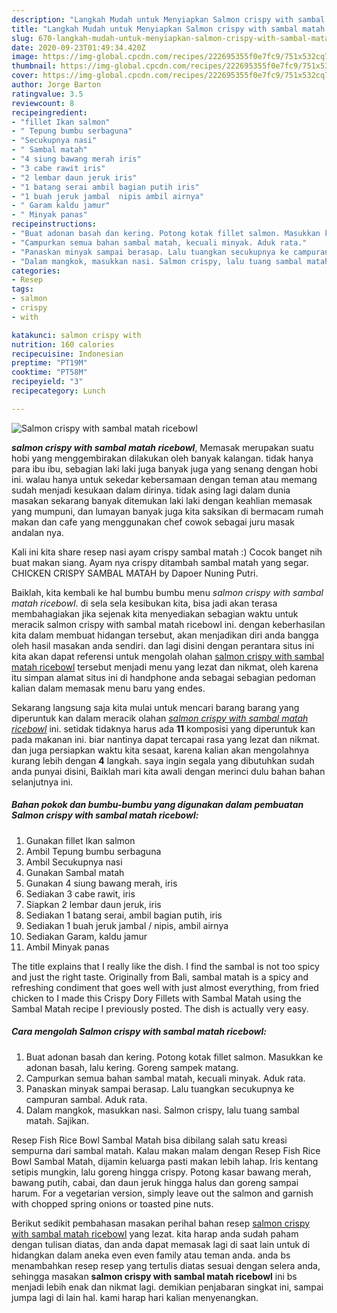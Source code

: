```yaml
---
description: "Langkah Mudah untuk Menyiapkan Salmon crispy with sambal matah ricebowl, Menggugah Selera"
title: "Langkah Mudah untuk Menyiapkan Salmon crispy with sambal matah ricebowl, Menggugah Selera"
slug: 670-langkah-mudah-untuk-menyiapkan-salmon-crispy-with-sambal-matah-ricebowl-menggugah-selera
date: 2020-09-23T01:49:34.420Z
image: https://img-global.cpcdn.com/recipes/222695355f0e7fc9/751x532cq70/salmon-crispy-with-sambal-matah-ricebowl-foto-resep-utama.jpg
thumbnail: https://img-global.cpcdn.com/recipes/222695355f0e7fc9/751x532cq70/salmon-crispy-with-sambal-matah-ricebowl-foto-resep-utama.jpg
cover: https://img-global.cpcdn.com/recipes/222695355f0e7fc9/751x532cq70/salmon-crispy-with-sambal-matah-ricebowl-foto-resep-utama.jpg
author: Jorge Barton
ratingvalue: 3.5
reviewcount: 8
recipeingredient:
- "fillet Ikan salmon"
- " Tepung bumbu serbaguna"
- "Secukupnya nasi"
- " Sambal matah"
- "4 siung bawang merah iris"
- "3 cabe rawit iris"
- "2 lembar daun jeruk iris"
- "1 batang serai ambil bagian putih iris"
- "1 buah jeruk jambal  nipis ambil airnya"
- " Garam kaldu jamur"
- " Minyak panas"
recipeinstructions:
- "Buat adonan basah dan kering. Potong kotak fillet salmon. Masukkan ke adonan basah, lalu kering. Goreng sampek matang."
- "Campurkan semua bahan sambal matah, kecuali minyak. Aduk rata."
- "Panaskan minyak sampai berasap. Lalu tuangkan secukupnya ke campuran sambal. Aduk rata."
- "Dalam mangkok, masukkan nasi. Salmon crispy, lalu tuang sambal matah. Sajikan."
categories:
- Resep
tags:
- salmon
- crispy
- with

katakunci: salmon crispy with 
nutrition: 160 calories
recipecuisine: Indonesian
preptime: "PT19M"
cooktime: "PT58M"
recipeyield: "3"
recipecategory: Lunch

---
```



![Salmon crispy with sambal matah ricebowl](https://img-global.cpcdn.com/recipes/222695355f0e7fc9/751x532cq70/salmon-crispy-with-sambal-matah-ricebowl-foto-resep-utama.jpg)

<b><i>salmon crispy with sambal matah ricebowl</i></b>, Memasak merupakan suatu hobi yang menggembirakan dilakukan oleh banyak kalangan. tidak hanya para ibu ibu, sebagian laki laki juga banyak juga yang senang dengan hobi ini. walau hanya untuk sekedar kebersamaan dengan teman atau memang sudah menjadi kesukaan dalam dirinya. tidak asing lagi dalam dunia masakan sekarang banyak ditemukan laki laki dengan keahlian memasak yang mumpuni, dan lumayan banyak juga kita saksikan di bermacam rumah makan dan cafe yang menggunakan chef cowok sebagai juru masak andalan nya.

Kali ini kita share resep nasi ayam crispy sambal matah :) Cocok banget nih buat makan siang. Ayam nya crispy ditambah sambal matah yang segar. CHICKEN CRISPY SAMBAL MATAH by Dapoer Nuning Putri.

Baiklah, kita kembali ke hal bumbu bumbu menu <i>salmon crispy with sambal matah ricebowl</i>. di sela sela kesibukan kita, bisa jadi akan terasa membahagiakan jika sejenak kita menyediakan sebagian waktu untuk meracik salmon crispy with sambal matah ricebowl ini. dengan keberhasilan kita dalam membuat hidangan tersebut, akan menjadikan diri anda bangga oleh hasil masakan anda sendiri. dan lagi disini dengan perantara situs ini kita akan dapat referensi untuk mengolah olahan <u>salmon crispy with sambal matah ricebowl</u> tersebut menjadi menu yang lezat dan nikmat, oleh karena itu simpan alamat situs ini di handphone anda sebagai sebagian pedoman kalian dalam memasak menu baru yang endes.


Sekarang langsung saja kita mulai untuk mencari barang barang yang diperuntuk kan dalam meracik olahan <u><i>salmon crispy with sambal matah ricebowl</i></u> ini. setidak tidaknya harus ada <b>11</b> komposisi yang diperuntuk kan pada makanan ini. biar nantinya dapat tercapai rasa yang lezat dan nikmat. dan juga persiapkan waktu kita sesaat, karena kalian akan mengolahnya kurang lebih dengan <b>4</b> langkah. saya ingin segala yang dibutuhkan sudah anda punyai disini, Baiklah mari kita awali dengan merinci dulu bahan bahan selanjutnya ini.

<!--inarticleads1-->

##### Bahan pokok dan bumbu-bumbu yang digunakan dalam pembuatan Salmon crispy with sambal matah ricebowl:

1. Gunakan fillet Ikan salmon
1. Ambil  Tepung bumbu serbaguna
1. Ambil Secukupnya nasi
1. Gunakan  Sambal matah
1. Gunakan 4 siung bawang merah, iris
1. Sediakan 3 cabe rawit, iris
1. Siapkan 2 lembar daun jeruk, iris
1. Sediakan 1 batang serai, ambil bagian putih, iris
1. Sediakan 1 buah jeruk jambal / nipis, ambil airnya
1. Sediakan  Garam, kaldu jamur
1. Ambil  Minyak panas


The title explains that I really like the dish. I find the sambal is not too spicy and just the right taste. Originally from Bali, sambal matah is a spicy and refreshing condiment that goes well with just almost everything, from fried chicken to I made this Crispy Dory Fillets with Sambal Matah using the Sambal Matah recipe I previously posted. The dish is actually very easy. 

<!--inarticleads2-->

##### Cara mengolah Salmon crispy with sambal matah ricebowl:

1. Buat adonan basah dan kering. Potong kotak fillet salmon. Masukkan ke adonan basah, lalu kering. Goreng sampek matang.
1. Campurkan semua bahan sambal matah, kecuali minyak. Aduk rata.
1. Panaskan minyak sampai berasap. Lalu tuangkan secukupnya ke campuran sambal. Aduk rata.
1. Dalam mangkok, masukkan nasi. Salmon crispy, lalu tuang sambal matah. Sajikan.


Resep Fish Rice Bowl Sambal Matah bisa dibilang salah satu kreasi sempurna dari sambal matah. Kalau makan malam dengan Resep Fish Rice Bowl Sambal Matah, dijamin keluarga pasti makan lebih lahap. Iris kentang setipis mungkin, lalu goreng hingga crispy. Potong kasar bawang merah, bawang putih, cabai, dan daun jeruk hingga halus dan goreng sampai harum. For a vegetarian version, simply leave out the salmon and garnish with chopped spring onions or toasted pine nuts. 

Berikut sedikit pembahasan masakan perihal bahan resep <u>salmon crispy with sambal matah ricebowl</u> yang lezat. kita harap anda sudah paham dengan tulisan diatas, dan anda dapat memasak lagi di saat lain untuk di hidangkan dalam aneka even even family atau teman anda. anda bs menambahkan resep resep yang tertulis diatas sesuai dengan selera anda, sehingga masakan <b>salmon crispy with sambal matah ricebowl</b> ini bs menjadi lebih enak dan nikmat lagi. demikian penjabaran singkat ini, sampai jumpa lagi di lain hal. kami harap hari kalian menyenangkan.
